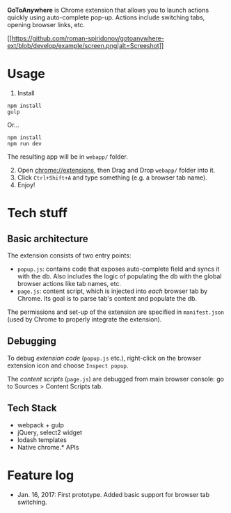 **GoToAnywhere** is Chrome extension that allows you to launch actions quickly using auto-complete pop-up. Actions include switching tabs, opening browser links, etc.

[[https://github.com/roman-spiridonov/gotoanywhere-ext/blob/develop/example/screen.png|alt=Screeshot]]

# Usage
1. Install 
```
npm install
gulp
```
Or...
```
npm install
npm run dev
```

The resulting app will be in `webapp/` folder.

2. Open <chrome://extensions>, then Drag and Drop `webapp/` folder into it.
3. Click `Ctrl+Shift+A` and type something (e.g. a browser tab name).
4. Enjoy!

# Tech stuff
## Basic architecture
The extension consists of two entry points:
* `popup.js`: contains code that exposes auto-complete field and syncs it with the db. Also includes the logic of populating the db with the 
global browser actions like tab names, etc. 
* `page.js`: content script, which is injected into _each_ browser tab by Chrome. Its goal is to parse tab's content and populate the db.

The permissions and set-up of the extension are specified in `manifest.json` (used by Chrome to properly integrate the extension).

## Debugging
To debug _extension code_ (`popup.js` etc.), right-click on the browser extension icon and choose `Inspect popup`.

The _content scripts_ (`page.js`) are debugged from main browser console: go to Sources > Content Scripts tab.  

## Tech Stack
* webpack + gulp
* jQuery, select2 widget
* lodash templates
* Native chrome.* APIs

# Feature log
* Jan. 16, 2017: First prototype. Added basic support for browser tab switching.